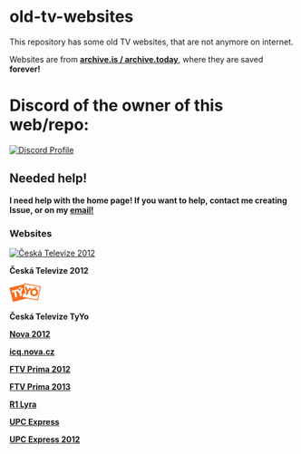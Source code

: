 # old-tv-websites
 
This repository has some old TV websites, that are not anymore on internet.

Websites are from [**archive.is / archive.today**](https://archive.is), where they are saved **forever!**


# Discord of the owner of this web/repo:
[![Discord Profile](https://discord.c99.nl/widget/theme-3/696826147081814027.png)](https://discord.com/users/696826147081814027)

## Needed help!
**I need help with the home page! If you want to help, contact me creating Issue, or on my [email!](mailto:owner@plainhost.xyz)**

### Websites

[![Česká Televize 2012](https://www.designportal.cz/obrazek/ceska_televize_2012-10.jpg)](ceska-televize-2012/)

**Česká Televize 2012**

[![ČT TyYo](ceska-televize-2012/f667275268d8ce26965b4e2570e4698dbd9b5c31.png)](ceska-televize-tyyo/)

**Česká Televize TyYo**

[**Nova 2012**](nova/)

[**icq.nova.cz**](nova-icq/)

[**FTV Prima 2012**](prima-2012/)

[**FTV Prima 2013**](prima-2013/)

[**R1 Lyra**](r1-lyra/)

[**UPC Express**](upc-express/)

[**UPC Express 2012**](upc-express-2012/)
